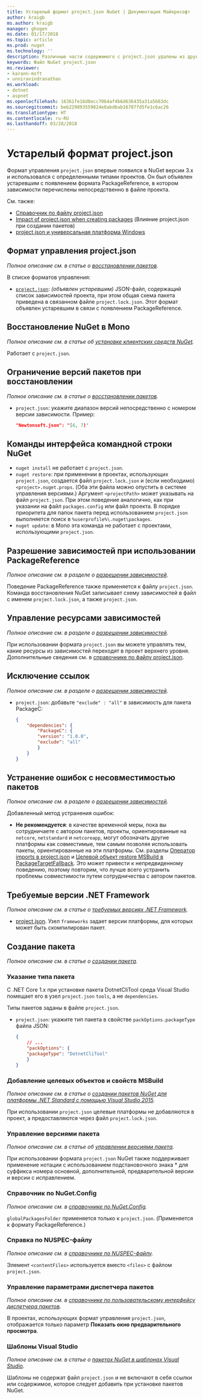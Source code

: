 ```yaml
---
title: Устарелый формат project.json NuGet | Документация Майкрософт
author: kraigb
ms.author: kraigb
manager: ghogen
ms.date: 01/17/2018
ms.topic: article
ms.prod: nuget
ms.technology: ''
description: Различные части содержимого с project.json удалены из других разделов документации по NuGet.
keywords: Файл NuGet project.json
ms.reviewer:
- karann-msft
- unniravindranathan
ms.workload:
- dotnet
- aspnet
ms.openlocfilehash: 16361fe16d8ecc7064af4b6d636435a31a5663dc
ms.sourcegitcommit: beb229893559824e8abd6ab16707fd5fe1c6ac26
ms.translationtype: HT
ms.contentlocale: ru-RU
ms.lasthandoff: 03/28/2018
---
```

# <a name="projectjson-archive"></a>Устарелый формат project.json

Формат управления `project.json` впервые появился в NuGet версии 3.x и использовался с определенными типами проектов. Он был объявлен устаревшим с появлением формата PackageReference, в котором зависимости перечислены непосредственно в файле проекта.

См. также:

- [Справочник по файлу project.json](project-json.md)
- [Impact of project.json when creating packages](project-json-impact.md) (Влияние project.json при создании пакетов)
- [project.json и универсальная платформа Windows](project-json-and-uwp.md)

## <a name="projectjson-management-format"></a>Формат управления project.json

*Полное описание см. в статье о [восстановлении пакетов](../what-is-nuget.md).*

В списке форматов управления:

- [`project.json`](project-json.md): *(объявлен устаревшим)* JSON-файл, содержащий список зависимостей проекта, при этом общая схема пакета приведена в связанном файле `project.lock.json`. Этот формат объявлен устаревшим в связи с появлением PackageReference.

## <a name="nuget-restore-on-mono"></a>Восстановление NuGet в Mono

*Полное описание см. в статье об [установке клиентских средств NuGet](../install-nuget-client-tools.md).*

Работает с `project.json`.

## <a name="constraining-package-versions-with-restore"></a>Ограничение версий пакетов при восстановлении

*Полное описание см. в статье о [восстановлении пакетов](../consume-packages/package-restore.md#constraining-package-versions-with-restore).*

- `project.json`: укажите диапазон версий непосредственно с номером версии зависимости. Пример:

    ```json
    "Newtonsoft.json": "[6, 7)"
    ```

## <a name="nuget-cli-commands"></a>Команды интерфейса командной строки NuGet

- `nuget install` не работает с `project.json`.
- `nuget restore`: при применении в проектах, использующих `project.json`, создается файл `project.lock.json` и (если необходимо) `<project>.nuget.props`. (Оба эти файла можно опустить в системе управления версиями.) Аргумент `<projectPath>` может указывать на файл `project.json`. При этом поведение аналогично, как при указании на файл `packages.config` или файл проекта. В порядке приоритета для папок пакета перед использованием `project.json` выполняется поиск в `%userprofile%\.nuget\packages`.
- `nuget update`: в Mono эта команда не работает с проектами, использующими `project.json`.

## <a name="dependency-resolution-with-packagereference"></a>Разрешение зависимостей при использовании PackageReference

*Полное описание см. в разделе о [разрешении зависимостей](../consume-packages/dependency-resolution.md#dependency-resolution-with-packagereference).*

Поведение PackageReference также применяется к файлу `project.json`. Команда восстановления NuGet записывает схему зависимостей в файл с именем `project.lock.json`, а также `project.json`.

## <a name="managing-dependency-assets"></a>Управление ресурсами зависимостей

*Полное описание см. в разделе о [разрешении зависимостей](../consume-packages/dependency-resolution.md#managing-dependency-assets).*

При использовании формата `project.json` вы можете управлять тем, какие ресурсы из зависимостей переходят в проект верхнего уровня. Дополнительные сведения см. в [справочнике по файлу project.json](project-json.md).

## <a name="excluding-references"></a>Исключение ссылок

*Полное описание см. в разделе о [разрешении зависимостей](../consume-packages/dependency-resolution.md#excluding-references).*

- `project.json`: добавьте `"exclude" : "all"` в зависимость для пакета PackageC:

    ```json
    {
        "dependencies": {
            "PackageC": {
            "version": "1.0.0",
            "exclude": "all"
            }
        }
    }
    ```

## <a name="resolving-incompatible-package-errors"></a>Устранение ошибок с несовместимостью пакетов

*Полное описание см. в разделе о [разрешении зависимостей](../consume-packages/dependency-resolution.md#resolving-incompatible-package-errors).*

Добавленный метод устранения ошибок:

- **Не рекомендуется**: в качестве временной меры, пока вы сотрудничаете с автором пакетов, проекты, ориентированные на `netcore`, `netstandard` и `netcoreapp`, могут обозначать другие платформы как совместимые, тем самым позволяя использовать пакеты, ориентированные на эти платформы. См. разделы [Оператор imports в project.json](project-json.md#imports) и [Целевой объект restore MSBuild в PackageTargetFallback](../reference/msbuild-targets.md#packagetargetfallback). Это может привести к непредвиденному поведению, поэтому повторим, что лучше всего устранить проблемы совместимости путем сотрудничества с автором пакетов.

## <a name="target-frameworks"></a>Требуемые версии .NET Framework

*Полное описание см. в статье о [требуемых версиях .NET Framework](../reference/target-frameworks.md).*

- [project.json](project-json.md). Узел `frameworks` задает версии платформы, для которых может быть скомпилирован пакет.

## <a name="creating-a-package"></a>Создание пакета

*Полное описание см. в статье о [создании пакета](../create-packages/creating-a-package.md).*

### <a name="setting-a-package-type"></a>Указание типа пакета

С .NET Core 1.x при установке пакета DotnetCliTool среда Visual Studio помещает его в узел `project.json` `tools`, а не `dependencies`.

Типы пакетов заданы в файле `project.json`.

- `project.json`: укажите тип пакета в свойстве `packOptions.packageType` файла JSON:

    ```json
    {
        // ...
        "packOptions": {
        "packageType": "DotnetCliTool"
        }
    }
    ```

### <a name="adding-targets-and-props-for-msbuild"></a>Добавление целевых объектов и свойств MSBuild

*Полное описание см. в статье о [создании пакетов NuGet для платформы .NET Standard с помощью Visual Studio 2015](../guides/create-net-standard-packages-vs2015.md).*

При использовании `project.json` целевые платформы не добавляются в проект, а предоставляются через файл `project.lock.json`.

### <a name="package-versioning"></a>Управление версиями пакета

*Полное описание см. в статье об [управлении версиями пакета](../reference/package-versioning.md).*

При использовании формата `project.json` NuGet также поддерживает применение нотации с использованием подстановочного знака \* для суффикса номера основной, дополнительной, предварительной версии и версии с исправлением.

### <a name="nugetconfig-reference"></a>Справочник по NuGet.Config

*Полное описание см. в [справочнике по NuGet.Config](../reference/nuget-config-file.md).*

`globalPackagesFolder` применяется только к `project.json`. (Применяется к формату PackageReference.)

### <a name="nuspec-file-reference"></a>Справка по NUSPEC-файлу

*Полное описание см. в [справочнике по NUSPEC-файлу](../reference/nuspec.md).*

Элемент `<contentFiles>` используется вместо `<files>` с файлом `project.json`.

### <a name="package-manager-options-control"></a>Управление параметрами диспетчера пакетов

*Полное описание см. в [справочнике по пользовательскому интерфейсу диспетчера пакетов](../tools/package-manager-ui.md).*

В проектах, использующих формат управления `project.json`, отображается только параметр **Показать окно предварительного просмотра**.

### <a name="visual-studio-templates"></a>Шаблоны Visual Studio

*Полное описание см. в статье о [пакетах NuGet в шаблонах Visual Studio](../visual-studio-extensibility/visual-studio-templates.md).*

Шаблоны не содержат файл `project.json` и не включают в себя ссылки или содержимое, которое следует добавить при установке пакетов NuGet.